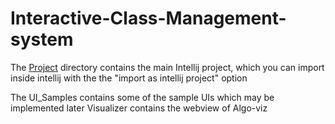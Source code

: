 # Interactive-Class-Management-system

The [Project](https://github.com/lonnewolf120/Interactive-Class-Management-system/Project) directory contains the main Intellij project, which you can import inside intellij with the the "import as intellij project" option

The UI_Samples contains some of the sample UIs which may be implemented later 
Visualizer contains the webview of Algo-viz

